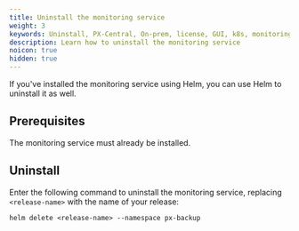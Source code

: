 ```yaml
---
title: Uninstall the monitoring service
weight: 3
keywords: Uninstall, PX-Central, On-prem, license, GUI, k8s, monitoring service
description: Learn how to uninstall the monitoring service
noicon: true
hidden: true
---
```


If you've installed the monitoring service using Helm, you can use Helm to uninstall it as well.

## Prerequisites

The monitoring service must already be installed.

## Uninstall

Enter the following command to uninstall the monitoring service, replacing `<release-name>` with the name of your release:

```text
helm delete <release-name> --namespace px-backup
```
